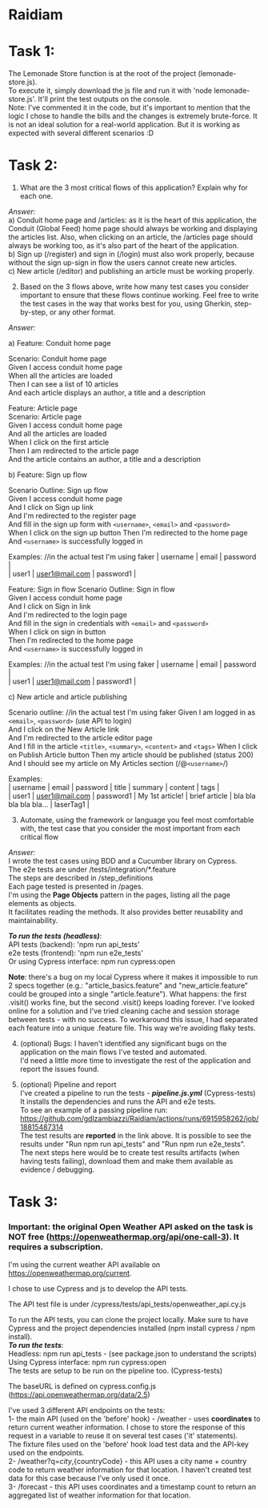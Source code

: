 # Raidiam

# **Task 1:**
The Lemonade Store function is at the root of the project (lemonade-store.js).  
To execute it, simply download the js file and run it with 'node lemonade-store.js'. It'll print the test outputs on the console.  
Note: I've commented it in the code, but it's important to mention that the logic I chose to handle the bills and the changes is extremely brute-force. It is not an ideal solution for a real-world application. But it is working as expected with several different scenarios :D

# **Task 2:**
1. What are the 3 most critical flows of this application? Explain why for each one.  
  
*Answer:*  
a) Conduit home page and /articles: as it is the heart of this application, the Conduit (Global Feed) home page should always be working and displaying the articles list. Also, when clicking on an article, the /articles page should always be working too, as it's also part of the heart of the application.  
b) Sign up (/register) and sign in (/login) must also work properly, because without the sign up-sign in flow the users cannot create new articles.  
c) New article (/editor) and publishing an article must be working properly.  

2. Based on the 3 flows above, write how many test cases you consider important to ensure that these flows continue working. Feel free to write the test cases in the way that works best for you, using Gherkin, step-by-step, or any other format.  
  
*Answer:*  
  
a) Feature: Conduit home page  
  
Scenario: Conduit home page  
Given I access conduit home page  
When all the articles are loaded  
Then I can see a list of 10 articles  
And each article displays an author, a title and a description
  
Feature: Article page  
Scenario: Article page  
Given I access conduit home page  
And all the articles are loaded  
When I click on the first article  
Then I am redirected to the article page  
And the article contains an author, a title and a description  
  
b) Feature: Sign up flow  

Scenario Outline: Sign up flow  
Given I access conduit home page  
And I click on Sign up link  
And I'm redirected to the register page  
And fill in the sign up form with `<username>`, `<email>` and `<password>`  
When I click on the sign up button
Then I'm redirected to the home page  
And `<username>` is successfully logged in  
  
Examples:  //in the actual test I'm using faker
| username | email          | password  |  
| user1    | user1@mail.com | password1 |  

Feature: Sign in flow
Scenario Outline: Sign in flow  
Given I access conduit home page  
And I click on Sign in link  
And I'm redirected to the login page  
And fill in the sign in credentials with `<email>` and `<password>`  
When I click on sign in button  
Then I'm redirected to the home page  
And `<username>` is successfully logged in  

Examples:  //in the actual test I'm using faker
| username | email          | password  |  
| user1    | user1@mail.com | password1 |  

c) New article and article publishing  

Scenario outline:  //in the actual test I'm using faker
Given I am logged in as `<email>`, `<password>` (use API to login)  
And I click on the New Article link  
And I'm redirected to the article editor page  
And I fill in the article `<title>`, `<summary>`, `<content>` and `<tags>`
When I click on Publish Article button
Then my article should be published (status 200)
And I should see my article on My Articles section (/@`<username>`/)

Examples:  
| username | email          | password  | title           | summary        | content                | tags      |  
| user1    | user1@mail.com | password1 | My 1st article! | brief article  | bla bla bla bla bla... | laserTag1 |  
  
3. Automate, using the framework or language you feel most comfortable with, the test
case that you consider the most important from each critical flow

*Answer:*  
I wrote the test cases using BDD and a Cucumber library on Cypress.  
The e2e tests are under /tests/integration/*.feature  
The steps are described in /step_definitions  
Each page tested is presented in /pages.  
I'm using the **Page Objects** pattern in the pages, listing all the page elements as objects.  
It facilitates reading the methods. It also provides better reusability and maintainability.  

***To run the tests (headless)***:  
API tests (backend): 'npm run api_tests'  
e2e tests (frontend): 'npm run e2e_tests'  
Or using Cypress interface: npm run cypress:open  

**Note**: there's a bug on my local Cypress where it makes it impossible to run 2 specs together (e.g.: "article_basics.feature" and "new_article.feature" could be grouped into a single "article.feature"). What happens: the first .visit() works fine, but the second .visit() keeps loading forever. I've looked online for a solution and I've tried cleaning cache and session storage between tests - with no success. To workaround this issue, I had separated each feature into a unique .feature file. This way we're avoiding flaky tests.
  
    
4. (optional) Bugs: I haven't identified any significant bugs on the application on the main flows I've tested and automated.  
I'd need a little more time to investigate the rest of the application and report the issues found.  
   
    
 5. (optional) Pipeline and report  
I've created a pipeline to run the tests - ***pipeline.js.yml*** (Cypress-tests) 
It installs the dependencies and runs the API and e2e tests.  
To see an example of a passing pipeline run: https://github.com/gdlzambiazzi/Raidiam/actions/runs/6915958262/job/18815487314  
The test results are **reported** in the link above. It is possible to see the results under "Run npm run api_tests" and "Run npm run e2e_tests".  
The next steps here would be to create test results artifacts (when having tests failing), download them and make them available as evidence / debugging.  


  
# **Task 3:**
### **Important:** the original Open Weather API asked on the task is NOT free (https://openweathermap.org/api/one-call-3). It requires a subscription.  
I'm using the current weather API available on https://openweathermap.org/current.  
  
I chose to use Cypress and js to develop the API tests.  
  
The API test file is under /cypress/tests/api_tests/openweather_api.cy.js  
  
To run the API tests, you can clone the project locally. Make sure to have Cypress and the project dependencies installed (npm install cypress / npm install).  
***To run the tests***:  
Headless: npm run api_tests - (see package.json to understand the scripts)  
Using Cypress interface: npm run cypress:open  
The tests are setup to be run on the pipeline too. (Cypress-tests)  
  
The baseURL is defined on cypress.config.js (https://api.openweathermap.org/data/2.5)  

I've used 3 different API endpoints on the tests:  
1- the main API (used on the 'before' hook) - /weather - uses **coordinates** to return current weather information. I chose to store the response of this request in a variable to reuse it on several test cases ('it' statements).  
The fixture files used on the 'before' hook load test data and the API-key used on the endpoints.  
2- /weather?q=${city},${countryCode} - this API uses a city name + country code to return weather information for that location. I haven't created test data for this case because I've only used it once.  
3- /forecast - this API uses coordinates and a timestamp count to return an aggregated list of weather information for that location.  
